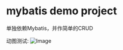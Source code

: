 # mybatis demo project
单独依赖Mybatis，并作简单的CRUD

动图测试:
![Image](https://github.com/GitHubForFrank/framework-integration-demo/blob/master/00-materials/md-images/test.gif)
